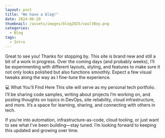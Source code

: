 ```yaml
---
layout: post
title: "We have a blog!"
date: 2024-06-20
thumbnail: /assets/images/blog2025/vaultBoy.png
categories:
  - Blog
tags:
  - Intro
---
```

Great to see you! Thanks for stopping by. This site is brand new and still a bit of a work in progress. Over the coming days (and probably weeks), I’ll be experimenting with different layouts, styling, and features to make sure it not only looks polished but also functions smoothly. Expect a few visual tweaks along the way as I fine-tune the experience.

💻 What You’ll Find Here
This site will serve as my personal tech portfolio. I’ll be sharing code samples, writing about projects I’m working on, and posting thoughts on topics in DevOps, site reliability, cloud infrastructure, and more. It’s a space for learning, sharing, and connecting with others in tech.

If you’re into automation, infrastructure-as-code, cloud tooling, or just want to see what I’ve been building—stay tuned. I’m looking forward to keeping this updated and growing over time.
